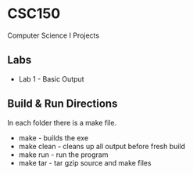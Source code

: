 # CSC150

Computer Science I Projects

## Labs

* Lab 1 - Basic Output

## Build & Run Directions

In each folder there is a make file.

* make - builds the exe
* make clean - cleans up all output before fresh build
* make run - run the program
* make tar - tar gzip source and make files

